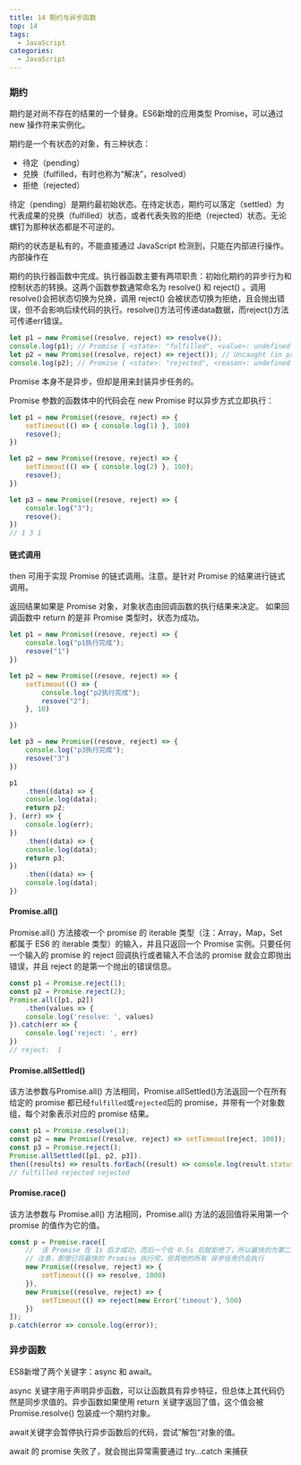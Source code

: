 ```yaml
---
title: 14 期约与异步函数
top: 14
tags:
  - JavaScript
categories:
  - JavaScript
---
```


### 期约

期约是对尚不存在的结果的一个替身。ES6新增的应用类型 Promise，可以通过 new 操作符来实例化。

期约是一个有状态的对象，有三种状态：

* 待定（pending）
* 兑换（fulfilled，有时也称为“解决”，resolved）
* 拒绝（rejected）

待定（pending）是期约最初始状态。在待定状态，期约可以落定（settled）为代表成果的兑换（fulfilled）状态，或者代表失败的拒绝（rejected）状态。无论螺钉为那种状态都是不可逆的。

期约的状态是私有的，不能直接通过 JavaScript 检测到，只能在内部进行操作。内部操作在

期约的执行器函数中完成。执行器函数主要有两项职责：初始化期约的异步行为和控制状态的转换。这两个函数参数通常命名为 resolve() 和 reject() 。调用resolve()会把状态切换为兑换，调用 reject() 会被状态切换为拒绝，且会抛出错误，但不会影响后续代码的执行。resolve()方法可传递data数据，而reject()方法可传递err错误。

```javascript
let p1 = new Promise((resolve, reject) => resolve());
console.log(p1); // Promise { <state>: "fulfilled", <value>: undefined }
let p2 = new Promise((resolve, reject) => reject()); // Uncaught (in promise)
console.log(p2); // Promise { <state>: "rejected", <reason>: undefined }
```

Promise 本身不是异步，但却是用来封装异步任务的。

Promise 参数的函数体中的代码会在 new Promise 时以异步方式立即执行：

```javascript
let p1 = new Promise((resove, reject) => {
    setTimeout(() => { console.log(1) }, 100)
    resove();
})

let p2 = new Promise((resove, reject) => {
    setTimeout(() => { console.log(2) }, 100);
    resove();
})

let p3 = new Promise((resove, reject) => {
    console.log("3");
    resove();
})
// 1 3 1
```

#### 链式调用

then 可用于实现 Promise 的链式调用。注意。是针对 Promise 的结果进行链式调用。

返回结果如果是 Promise 对象，对象状态由回调函数的执行结果来决定。
如果回调函数中 return 的是非 Promise 类型时，状态为成功。

```javascript
let p1 = new Promise((resove, reject) => {
    console.log("p1执行完成");
    resove("1")
})

let p2 = new Promise((resove, reject) => {
    setTimeout(() => {
        console.log("p2执行完成");
        resove("2");
    }, 10)

})

let p3 = new Promise((resove, reject) => {
    console.log("p3执行完成");
    resove("3")
})

p1
    .then((data) => {
    console.log(data);
    return p2;
}, (err) => {
    console.log(err);
})
    .then((data) => {
    console.log(data);
    return p3;
})
    .then((data) => {
    console.log(data);
})
```

#### Promise.all()

Promise.all() 方法接收一个 promise 的 iterable 类型（注：Array，Map，Set 都属于 ES6 的 iterable 类型）的输入，并且只返回一个 Promise 实例。只要任何一个输入的 promise 的 reject 回调执行或者输入不合法的 promise 就会立即抛出错误，并且 reject 的是第一个抛出的错误信息。

```javascript
const p1 = Promise.reject(1);
const p2 = Promise.reject(2);
Promise.all([p1, p2])
    .then(values => {
    console.log('resolve: ', values)
}).catch(err => {
    console.log('reject: ', err)
})
// reject:  1
```

#### Promise.allSettled()

该方法参数与Promise.all() 方法相同，Promise.allSettled()方法返回一个在所有给定的 promise 都已经`fulfilled`或`rejected`后的 promise，并带有一个对象数组，每个对象表示对应的 promise 结果。

```javascript
const p1 = Promise.resolve(1);
const p2 = new Promise((resolve, reject) => setTimeout(reject, 100));
const p3 = Promise.reject();
Promise.allSettled([p1, p2, p3]).
then((results) => results.forEach((result) => console.log(result.status)));
// fulfilled rejected rejected
```

#### Promise.race()

该方法参数与 Promise.all() 方法相同，Promise.all() 方法的返回值将采用第一个 promise 的值作为它的值。

```javascript
const p = Promise.race([
    //  该 Promise 在 1s 后才成功，而后一个在 0.5s 后就拒绝了，所以最快的为第二个。
    // 注意，即使已将最快的 Promise 执行完，但其他的所有 异步任务仍会执行
    new Promise((resolve, reject) => {
        setTimeout(() => resolve, 1000)
    }),
    new Promise((resolve, reject) => {
        setTimeout(() => reject(new Error('timeout'), 500)
    })
]);
p.catch(error => console.log(error));
```

### 异步函数

ES8新增了两个关键字：async 和 await。

async 关键字用于声明异步函数，可以让函数具有异步特征，但总体上其代码仍然是同步求值的。异步函数如果使用 return 关键字返回了值，这个值会被 Promise.resolve() 包装成一个期约对象。

await关键字会暂停执行异步函数后的代码，尝试”解包“对象的值。

await 的 promise 失败了，就会抛出异常需要通过 try…catch 来捕获
